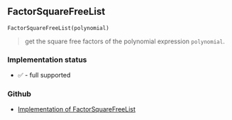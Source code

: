 ## FactorSquareFreeList 

```
FactorSquareFreeList(polynomial)
```

> get the square free factors of the polynomial expression `polynomial`.






### Implementation status

* &#x2705; - full supported

### Github

* [Implementation of FactorSquareFreeList](https://github.com/axkr/symja_android_library/blob/master/symja_android_library/matheclipse-core/src/main/java/org/matheclipse/core/builtin/Algebra.java#L2629) 
